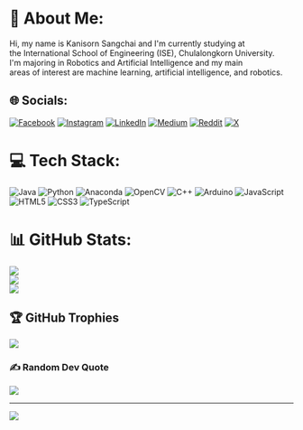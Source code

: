 # 💫 About Me:
Hi, my name is Kanisorn Sangchai and I'm currently studying at <br>the International School of Engineering (ISE), Chulalongkorn University.<br>I'm majoring in Robotics and Artificial Intelligence and my main <br>areas of interest are machine learning, artificial intelligence, and robotics.


## 🌐 Socials:
[![Facebook](https://img.shields.io/badge/Facebook-%231877F2.svg?logo=Facebook&logoColor=white)](https://www.facebook.com/profile.php?id=100012755972616&locale=th_TH) [![Instagram](https://img.shields.io/badge/Instagram-%23E4405F.svg?logo=Instagram&logoColor=white)](https://instagram.com/k0__nq) [![LinkedIn](https://img.shields.io/badge/LinkedIn-%230077B5.svg?logo=linkedin&logoColor=white)](https://www.linkedin.com/in/kanisorn-sangchai-24a96a302/) [![Medium](https://img.shields.io/badge/Medium-12100E?logo=medium&logoColor=white)](https://medium.com/@karamahati) [![Reddit](https://img.shields.io/badge/Reddit-%23FF4500.svg?logo=Reddit&logoColor=white)](https://reddit.com/user/laraplahaveto) [![X](https://img.shields.io/badge/X-black.svg?logo=X&logoColor=white)](https://x.com/K0_nq) 

# 💻 Tech Stack:
![Java](https://img.shields.io/badge/java-%23ED8B00.svg?style=for-the-badge&logo=openjdk&logoColor=white) ![Python](https://img.shields.io/badge/python-3670A0?style=for-the-badge&logo=python&logoColor=ffdd54) ![Anaconda](https://img.shields.io/badge/Anaconda-%2344A833.svg?style=for-the-badge&logo=anaconda&logoColor=white) ![OpenCV](https://img.shields.io/badge/opencv-%23white.svg?style=for-the-badge&logo=opencv&logoColor=white) ![C++](https://img.shields.io/badge/c++-%2300599C.svg?style=for-the-badge&logo=c%2B%2B&logoColor=white) ![Arduino](https://img.shields.io/badge/-Arduino-00979D?style=for-the-badge&logo=Arduino&logoColor=white) ![JavaScript](https://img.shields.io/badge/javascript-%23323330.svg?style=for-the-badge&logo=javascript&logoColor=%23F7DF1E) ![HTML5](https://img.shields.io/badge/html5-%23E34F26.svg?style=for-the-badge&logo=html5&logoColor=white) ![CSS3](https://img.shields.io/badge/css3-%231572B6.svg?style=for-the-badge&logo=css3&logoColor=white) ![TypeScript](https://img.shields.io/badge/typescript-%23007ACC.svg?style=for-the-badge&logo=typescript&logoColor=white)
# 📊 GitHub Stats:
![](https://github-readme-stats.vercel.app/api?username=Kanisorn-S&theme=slateorange&hide_border=false&include_all_commits=true&count_private=true)<br/>
![](https://github-readme-streak-stats.herokuapp.com/?user=Kanisorn-S&theme=slateorange&hide_border=false)<br/>
![](https://github-readme-stats.vercel.app/api/top-langs/?username=Kanisorn-S&theme=slateorange&hide_border=false&include_all_commits=true&count_private=true&layout=compact)

## 🏆 GitHub Trophies
![](https://github-profile-trophy.vercel.app/?username=Kanisorn-S&theme=juicyfresh&no-frame=false&no-bg=false&margin-w=4)

### ✍️ Random Dev Quote
![](https://quotes-github-readme.vercel.app/api?type=horizontal&theme=radical)



---
[![](https://visitcount.itsvg.in/api?id=Kanisorn-S&icon=2&color=2)](https://visitcount.itsvg.in)

<!-- Proudly created with GPRM ( https://gprm.itsvg.in ) -->
